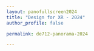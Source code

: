 ```yaml
---
layout: panofullscreen2024
title: "Design for XR - 2024"
author_profile: false

permalink: de712-panorama-2024

---
```

